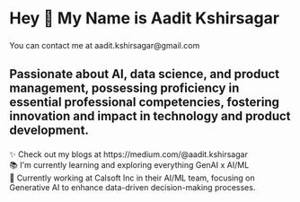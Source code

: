 <h1 align="left">Hey 👋 My Name is Aadit Kshirsagar</h1>

###

<p align="left">You can contact me at aadit.kshirsagar@gmail.com</p>

###

<h2 align="left">Passionate about AI, data science, and product management, possessing proficiency in essential professional competencies, fostering innovation and impact in technology and product development.</h2>

###

<p align="left">✨ Check out my blogs at https://medium.com/@aadit.kshirsagar<br>📚 I'm currently learning and exploring everything GenAI x AI/ML <br>📝 Currently working at Calsoft Inc in their AI/ML team, focusing on Generative AI to enhance data-driven decision-making processes.
 
